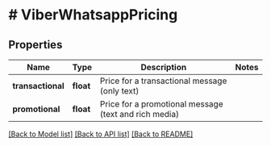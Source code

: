 # # ViberWhatsappPricing

## Properties

Name | Type | Description | Notes
------------ | ------------- | ------------- | -------------
**transactional** | **float** | Price for a transactional message (only text) |
**promotional** | **float** | Price for a promotional message (text and rich media) |

[[Back to Model list]](../../README.md#models) [[Back to API list]](../../README.md#endpoints) [[Back to README]](../../README.md)
